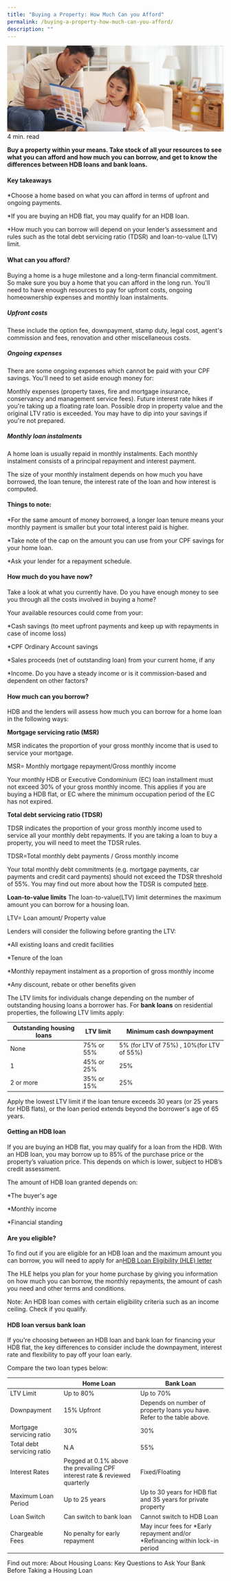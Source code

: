 ```yaml
---
title: "Buying a Property: How Much Can you Afford"
permalink: /buying-a-property-how-much-can-you-afford/
description: ""
---
```

![Buying a property](/images/buying%20a%20property.jfif)
4 min. read

**Buy a property within your means. Take stock of all your resources to see what you can afford and how much you can borrow, and get to know the differences between HDB loans and bank loans.**

#### Key takeaways
*Choose a home based on what you can afford in terms of upfront and ongoing payments.

*If you are buying an HDB flat, you may qualify for an HDB loan.

*How much you can borrow will depend on your lender’s assessment and rules such as the total debt servicing ratio (TDSR) and loan-to-value (LTV) limit.

#### What can you afford?
Buying a home is a huge milestone and a long-term financial commitment. So make sure you buy a home that you can afford in the long run. You'll need to have enough resources to pay for upfront costs, ongoing homeownership expenses and monthly loan instalments.

##### Upfront costs
These include the option fee, downpayment, stamp duty, legal cost, agent's commission and fees, renovation and other miscellaneous costs.

##### Ongoing expenses
There are some ongoing expenses which cannot be paid with your CPF savings. You'll need to set aside enough money for:

Monthly expenses (property taxes, fire and mortgage insurance, conservancy and management service fees).
Future interest rate hikes if you're taking up a floating rate loan.
Possible drop in property value and the original LTV ratio is exceeded.
You may have to dip into your savings if you're not prepared.

##### Monthly loan instalments
A home loan is usually repaid in monthly instalments. Each monthly instalment consists of a principal repayment and interest payment.

The size of your monthly instalment depends on how much you have borrowed, the loan tenure, the interest rate of the loan and how interest is computed.

#### Things to note:

*For the same amount of money borrowed, a longer loan tenure means your monthly payment is smaller but your total interest paid is higher.

*Take note of the cap on the amount you can use from your CPF savings for your home loan.

*Ask your lender for a repayment schedule.

#### How much do you have now?
Take a look at what you currently have. Do you have enough money to see you through all the costs involved in buying a home?

Your available resources could come from your:

*Cash savings (to meet upfront payments and keep up with repayments in case of income loss)

*CPF Ordinary Account savings

*Sales proceeds (net of outstanding loan) from your current home, if any

*Income. Do you have a steady income or is it commission-based and dependent on other factors?

#### How much can you borrow?
HDB and the lenders will assess how much you can borrow for a home loan in the following ways:

**Mortgage servicing ratio (MSR)**

MSR indicates the proportion of your gross monthly income that is used to service your mortgage.

MSR= Monthly mortgage repayment/Gross monthly income

Your monthly HDB or Executive Condominium (EC) loan installment must not exceed 30% of your gross monthly income. This applies if you are buying a HDB flat, or EC where the minimum occupation period of the EC has not expired.


**Total debt servicing ratio (TDSR)**

TDSR indicates the proportion of your gross monthly income used to service all your monthly debt repayments. If you are taking a loan to buy a property, you will need to meet the TDSR rules.

TDSR=Total monthly debt payments / Gross monthly income

Your total monthly debt commitments (e.g. mortgage payments, car payments and credit card payments) should not exceed the TDSR threshold of 55%. You may find out more about how the TDSR is computed [here](https://www.mas.gov.sg/regulation/explainers/tdsr-for-property-loans/calculating-tdsr).

**Loan-to-value limits**
The loan-to-value(LTV) limit determines the maximum amount you can borrow for a housing loan.

LTV= Loan amount/ Property value

Lenders will consider the following before granting the LTV:

*All existing loans and credit facilities

*Tenure of the loan

*Monthly repayment instalment as a proportion of gross monthly income

*Any discount, rebate or other benefits given

The LTV limits for individuals change depending on the number of outstanding housing loans a borrower has. For **bank loans** on residential properties, the following LTV limits apply:



| Outstanding housing loans | LTV limit | Minimum cash downpayment |
| -------- | -------- | -------- |
| None   | 75% or 55%    | 5% (for LTV of 75%)  , 10%(for LTV of 55%)
| 1   | 45% or 25%       | 25%    |
| 2 or more   | 35% or 15%     | 25%   |

Apply the lowest LTV limit if the loan tenure exceeds 30 years (or 25 years for HDB flats), or the loan period extends beyond the borrower's age of 65 years.


#### Getting an HDB loan
If you are buying an HDB flat, you may qualify for a loan from the HDB. With an HDB loan, you may borrow up to 85% of the purchase price or the property’s valuation price. This depends on which is lower, subject to HDB’s credit assessment.

The amount of HDB loan granted depends on:

*The buyer's age

*Monthly income

*Financial standing

#### Are you eligible?
To find out if you are eligible for an HDB loan and the maximum amount you can borrow, you will need to apply for an[HDB Loan Eligibility (HLE) letter](https://iam.hdb.gov.sg/common/login?spcptracking=1698139626565_8d11_547220b00778)

The HLE helps you plan for your home purchase by giving you information on how much you can borrow, the monthly repayments, the amount of cash you need and other terms and conditions.

Note: An HDB loan comes with certain eligibility criteria such as an income ceiling. Check if you qualify.

#### HDB loan versus bank loan

If you're choosing between an HDB loan and bank loan for financing your HDB flat, the key differences to consider include the downpayment, interest rate and flexibility to pay off your loan early.

Compare the two loan types below:


|  | Home Loan | Bank Loan |
| -------- | -------- | -------- |
| LTV Limit    | Up to 80%   | Up to 70%    |
| Downpayment    | 15% Upfront     | Depends on number of property loans you have. Refer to the table above.     |
| Mortgage servicing ratio | 30%     | 30%     |
| Total debt servicing ratio    | N.A     | 55%     |
| Interest Rates    | Pegged at 0.1% above the prevailing CPF interest rate & reviewed quarterly    | Fixed/Floating     |
| Maximum Loan Period    | Up to 25 years     | Up to 30 years for HDB flat and 35 years for private property       |
| Loan Switch     | Can switch to bank loan   | Cannot switch to HDB Loan    |
| Chargeable Fees   | No penalty for early repayment    | May incur fees for *Early repayment and/or *Refinancing within lock-in period  |



Find out more: About Housing Loans: Key Questions to Ask Your Bank Before Taking a Housing Loan